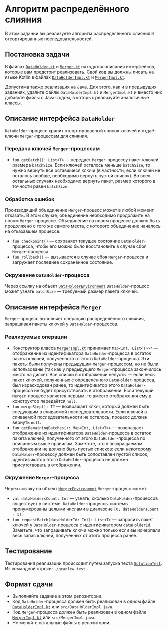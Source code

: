 # Алгоритм распределённого слияния

В этом задании вы реализуете алгоритм распределённого слияния `N` отсортированных последовательностей. 

## Постановка задачи

В файлах [`DataHolder.kt`](src/DataHolder.kt) и [`Merger.kt`](src/Merger.kt) находятся описания интерфейсов, которые вам предстоит 
реализовать.
Свой код вы должны писать на языке Kotlin в файлах [`DataHolderImpl.kt`](src/DataHolderImpl.kt) и [`MergerImpl.kt`](src/MergerImpl.kt). 

Допустима также реализация на Java. Для этого, как и в предыдущих заданиях, удалите файлы `DataHolderImpl.kt` и `MergerImpl.kt` и вместо них добавьте файлы с 
Java-кодом, в которых реализуйте аналогичные классы.

## Описание интерфейса `DataHolder`

`DataHolder`-процесс хранит отсортированный список ключей и отдаёт ключи `Merger`-процессам для слияния.

### Передача ключей `Merger`-процессам

* `fun getBatch(): List<T>` &mdash; передаёт `Merger`-процессу пакет ключей размера `batchSize`. Если ключей осталось меньше `batchSize`, то нужно вернуть все оставшиеся ключи (в частности, если ключей не осталось вообще, необходимо вернуть пустой список). Во всех остальных случаях необходимо вернуть пакет, размер которого в точности равен `batchSize`.

### Обработка ошибок

Производящий объединение `Merger`-процесс может в любой момент отказать. В этом случае, объединение необходимо продолжить на новом `Merger`-процессе. Объединение на новом процессе должно быть продолжено с того же самого места, с которого объединение началось на отказавшем процессе. 

* `fun checkpoint()` &mdash; сохраняет текущее состояние `DataHolder`-процесса, чтобы его можно было восстановить в случае сбоя `Merger`-процесса.
* `fun rollback()` &mdash; вызывается в случае сбоя `Merger`-процесса и загружает последнее сохранённое состояние.


### Окружение `DataHolder`-процесса

Через ссылку на объект [`DataHolderEnvironment`](src/system/DataHolderEnvironment.kt) `DataHolder`-процесс может узнать `batchSize` &mdash; требуемый размер пакета ключей.

## Описание интерфейса `Merger`

`Merger`-процесс выполняет операцию распределённого слияния, запрашивая пакеты ключей у `DataHolder`-процессов.

### Реализуемые операции

* Конструктор класса [`MergerImpl.kt`](src/MergerImpl.kt) принимает `Map<Int, List<T>>?` &mdash; отображение из идентификатора `DataHolder`-процесса в остаток пакета ключей, полученного от этого `DataHolder`-процесса. Эти пакеты были получены предыдущим `Merger`-процессом, но не были использованы (так как у предыдущего `Merger`-процесса закончилось место на диске). Все списки в отображении непусты &mdash; если весь пакет ключей, полученных с определённого `DataHolder`-процесса, был израсходован ранее, то идентификатор этого `DataHolder`-процесса не будет присутствовать в отображении. Если текущий `Merger`-процесс является первым, то вместо отображения ему в конструктор передаётся `null`.
* `fun mergeStep(): T?` &mdash; возвращает ключ, который должен быть следующим в сливаемой последовательности. Если ключей в сливаемой последовательности не осталось, процесс должен вернуть `null`.
* `fun getRemainingBatches(): Map<Int, List<T>>` &mdash; возвращает отображение из идентификатора `DataHolder`-процесса в остаток пакета ключей, полученного от этого `DataHolder`-процесса по описанным выше правилам. Заметьте, что в возвращаемом отображении не должно быть пустых списков: если некоторому `DataHolder`-процессу должен быть сопоставлен пустой список, идентификатор этого `DataHolder`-процесса не должен присутствовать в отображении.

### Окружение `Merger`-процесса

Через ссылку на объект [`MergerEnvironment`](src/system/MergerEnvironment.kt) `Merger`-процесс может:
* `val dataHoldersCount: Int` &mdash; узнать, сколько `DataHolder`-процессов существует в системе. `DataHolder`-процессы системы пронумерованы целыми числами в диапазоне `[0; dataHoldersCount - 1]`.
* `fun requestBatch(dataHolderId: Int): List<T>`  &mdash; запросить пакет ключей у `DataHolder`-процесса с идентификатором `dataHolderId`. Заметьте, что запрашивать ключи можно только если вы исчерпали весь запас ключей, полученных от этого процесса ранее.

## Тестирование

Тестирования реализации происходит путем запуска теста [`SolutionTest`](test/SolutionTest.kt).
Из командной строки: `./gradlew test`. 

## Формат сдачи

* Выполняйте задание в этом репозитории. 
* Код `DataHolder`-процесса должен быть реализован в одном файле [`DataHolderImpl.kt`](src/DataHolderImpl.kt) или
`src/DataHolderImpl.java`.
* Код `Merger`-процесса должен быть реализован в одном файле [`MergerImpl.kt`](src/MergerImpl.kt) или
`src/MergerImpl.java`.
* Не меняйте остальные файлы в репозитории.
